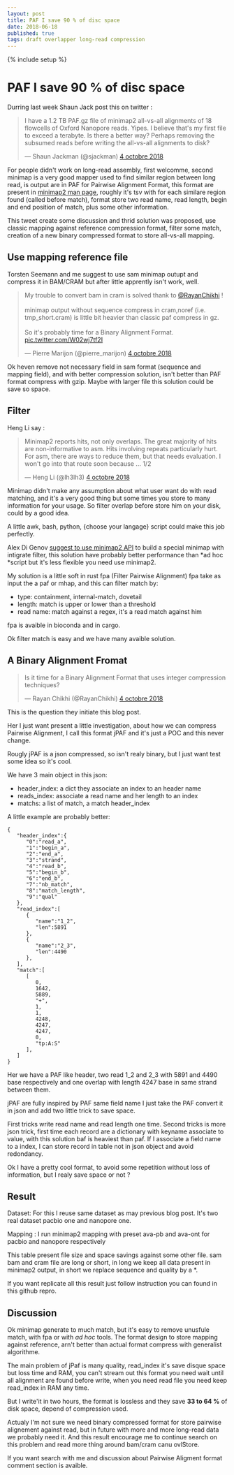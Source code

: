 ```yaml
---
layout: post
title: PAF I save 90 % of disc space
date: 2018-06-18
published: true
tags: draft overlapper long-read compression
---
```


{% include setup %}

# PAF I save 90 % of disc space

Durring last week Shaun Jack post this on twitter :

<blockquote class="twitter-tweet" data-lang="fr">
<p lang="en" dir="ltr">
I have a 1.2 TB PAF.gz file of minimap2 all-vs-all alignments of 18 flowcells of Oxford Nanopore reads. Yipes. I believe that&#39;s my first file to exceed a terabyte. Is there a better way? Perhaps removing the subsumed reads before writing the all-vs-all alignments to disk?</p>&mdash; Shaun Jackman (@sjackman) <a href="https://twitter.com/sjackman/status/1047729989318139904?ref_src=twsrc%5Etfw">4 octobre 2018</a>
</blockquote>
<script async src="https://platform.twitter.com/widgets.js" charset="utf-8"></script>

For people didn't work on long-read assembly, first welcomme, second minimap is a very good mapper used to find similar region between long read, is output are in PAF for Pairwise Alignment Format, this format are present in [minimap2 man page](https://lh3.github.io/minimap2/minimap2.html#10), roughly it's tsv with for each similare region found (called before match), format store two read name, read length, begin and end position of match, plus some other information.  

This tweet create some discussion and thrid solution was proposed, use classic mapping against reference compression format, filter some match, creation of a new binary compressed format to store all-vs-all mapping.

## Use mapping reference file

Torsten Seemann and me suggest to use sam minimap outupt and compress it in BAM/CRAM but after little apprently isn't work, well.

<blockquote class="twitter-tweet" data-lang="fr">
<p lang="en" dir="ltr">My trouble to convert bam in cram is solved thank to <a href="https://twitter.com/RayanChikhi?ref_src=twsrc%5Etfw">@RayanChikhi</a> !<br><br>minimap output without sequence compress in cram,noref (i.e. tmp_short.cram) is little bit heavier than classic paf compress in gz.<br><br>So it&#39;s probably time for a Binary Alignment Format. <a href="https://t.co/W02wj7tf2I">pic.twitter.com/W02wj7tf2I</a></p>&mdash; Pierre Marijon (@pierre_marijon) <a href="https://twitter.com/pierre_marijon/status/1047798695822024704?ref_src=twsrc%5Etfw">4 octobre 2018</a>
</blockquote>
<script async src="https://platform.twitter.com/widgets.js" charset="utf-8"></script>

Ok heven remove not necessary field in sam format (sequence and mapping field), and with better compression solution, isn't better than PAF format compress with gzip. Maybe with larger file this solution could be save so space.

## Filter

Heng Li say :

<blockquote class="twitter-tweet" data-lang="fr">
<p lang="en" dir="ltr">Minimap2 reports hits, not only overlaps. The great majority of hits are non-informative to asm. Hits involving repeats particularly hurt. For asm, there are ways to reduce them, but that needs evaluation. I won&#39;t go into that route soon because ... 1/2</p>&mdash; Heng Li (@lh3lh3) <a href="https://twitter.com/lh3lh3/status/1047823011527753728?ref_src=twsrc%5Etfw">4 octobre 2018</a>
</blockquote>
<script async src="https://platform.twitter.com/widgets.js" charset="utf-8"></script>

Minimap didn't make any assumption about what user want do with read matching, and it's a very good thing but some times you store to many information for your usage. So filter overlap before store him on your disk, could by a good idea.

A little awk, bash, python, {choose your langage} script could make this job perfectly.

Alex Di Genov [suggest to use minimap2 API](https://twitter.com/digenoma/status/1047852263111385088) to build a special minimap with intigrate filter, this solution have probably better performance than *ad hoc *script but it's less flexible you need use minimap2.

My solution is a little soft in rust fpa (Filter Pairwise Alignment) fpa take as input the a paf or mhap, and this can filter match by:
- type: containment, internal-match, dovetail
- length: match is upper or lower than a threshold
- read name: match against a regex, it's a read match against him

fpa is avaible in bioconda and in cargo.

Ok filter match is easy and we have many avaible solution. 

## A Binary Alignment Fromat

<blockquote class="twitter-tweet" data-lang="fr">
<p lang="en" dir="ltr">Is it time for a Binary Alignment Format that uses integer compression techniques?</p>&mdash; Rayan Chikhi (@RayanChikhi) <a href="https://twitter.com/RayanChikhi/status/1047773219086897153?ref_src=twsrc%5Etfw">4 octobre 2018</a>
</blockquote>
<script async src="https://platform.twitter.com/widgets.js" charset="utf-8"></script>

This is the question they initiate this blog post.

Her I just want present a little investigation, about how we can compress Pairwise Alignment, I call this format jPAF and it's just a POC and this never change.

Rougly jPAF is a json compressed, so isn't realy binary, but I just want test some idea so it's cool.

We have 3 main object in this json:
- header\_index: a dict they associate an index to an header name
- reads\_index: associate a read name and her length to an index
- matchs: a list of match, a match header\_index

A little example are probably better:

```
{
   "header_index":{
      "0":"read_a",
      "1":"begin_a",
      "2":"end_a",
      "3":"strand",
      "4":"read_b",
      "5":"begin_b",
      "6":"end_b",
      "7":"nb_match",
      "8":"match_length",
      "9":"qual"
   },
   "read_index":[
      {
         "name":"1_2",
         "len":5891
      },
      {
         "name":"2_3",
         "len":4490
      },
   ],
   "match":[
      [
         0,
         1642,
         5889,
         "+",
         1,
         1,
         4248,
         4247,
         4247,
         0,
         "tp:A:S"
      ],
   ]
}
```

Her we have a PAF like header, two read 1_2 and 2_3 with 5891 and 4490 base respectively and one overlap with length 4247 base in same strand between them.

jPAF are fully inspired by PAF same field name I just take the PAF convert it in json and add two little trick to save space.

First tricks write read name and read length one time.
Second tricks is more json trick, first time each record are a dictionary with keyname associate to value, with this solution baf is heaviest than paf. If I associate a field name to a index, I can store record in table not in json object and avoid redondancy.

Ok I have a pretty cool format, to avoid some repetition without loss of information, but I realy save space or not ?

## Result

Dataset: For this I reuse same dataset as may previous blog post. It's two real dataset pacbio one and nanopore one.

Mapping : I run minimap2 mapping with preset ava-pb and ava-ont for pacbio and nanopore respectively

This table present file size and space savings against some other file. sam bam and cram file are long or short, in long we keep all data present in minimap2 output, in short we replace sequence and quality by a \*.

If you want replicate all this result just follow instruction you can found in this github repro.

## Discussion

Ok minimap generate to much match, but it's easy to remove unusfule match, with fpa or with *ad hoc* tools. The format design to store mapping against reference, arn't better than actual format compress with generalist algorithme.

The main problem of jPaf is many quality, read\_index it's save disque space but loss time and RAM, you can't stream out this format you need wait until all alignment are found before write, when you need read file you need keep read\_index in RAM any time. 

But I write'it in two hours, the format is lossless and they save **33 to 64 %** of disk space, depend of compression used. 

Actualy I'm not sure we need binary compressed format for store pairwise alignement against read, but in future with more and more long-read data we probably need it. And this result encourage me to continue search on this problem and read more thing around bam/cram canu ovlStore.

If you want search with me and discussion about Pairwise Aligment format comment section is avaible.
